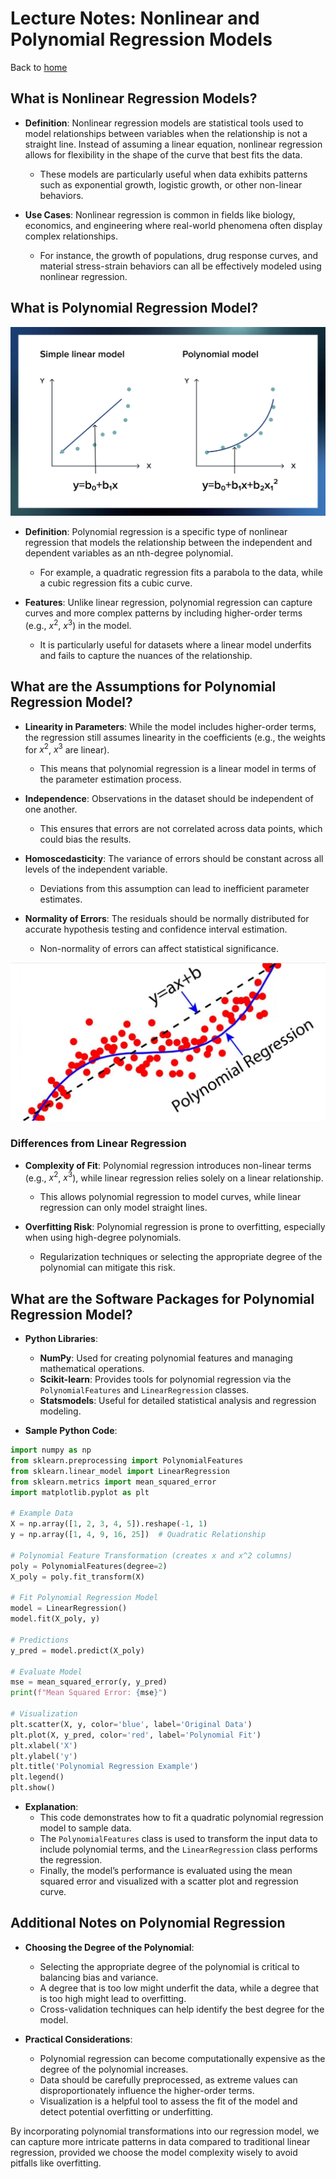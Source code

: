 # Lecture Notes: Nonlinear and Polynomial Regression Models

Back to [home](../README.md)

## What is Nonlinear Regression Models?

- **Definition**: Nonlinear regression models are statistical tools used to model relationships between variables when the relationship is not a straight line. Instead of assuming a linear equation, nonlinear regression allows for flexibility in the shape of the curve that best fits the data.
  - These models are particularly useful when data exhibits patterns such as exponential growth, logistic growth, or other non-linear behaviors.

- **Use Cases**: Nonlinear regression is common in fields like biology, economics, and engineering where real-world phenomena often display complex relationships.
  - For instance, the growth of populations, drug response curves, and material stress-strain behaviors can all be effectively modeled using nonlinear regression.

## What is Polynomial Regression Model?

![graph](../pics/07_beyond_linearity_01.png)

- **Definition**: Polynomial regression is a specific type of nonlinear regression that models the relationship between the independent and dependent variables as an nth-degree polynomial.
  - For example, a quadratic regression fits a parabola to the data, while a cubic regression fits a cubic curve.

- **Features**: Unlike linear regression, polynomial regression can capture curves and more complex patterns by including higher-order terms (e.g., $x^2$, $x^3$) in the model.
  - It is particularly useful for datasets where a linear model underfits and fails to capture the nuances of the relationship.

## What are the Assumptions for Polynomial Regression Model?

- **Linearity in Parameters**: While the model includes higher-order terms, the regression still assumes linearity in the coefficients (e.g., the weights for $x^2$, $x^3$ are linear).
  - This means that polynomial regression is a linear model in terms of the parameter estimation process.

- **Independence**: Observations in the dataset should be independent of one another.
  - This ensures that errors are not correlated across data points, which could bias the results.

- **Homoscedasticity**: The variance of errors should be constant across all levels of the independent variable.
  - Deviations from this assumption can lead to inefficient parameter estimates.

- **Normality of Errors**: The residuals should be normally distributed for accurate hypothesis testing and confidence interval estimation.
  - Non-normality of errors can affect statistical significance.

![graph](../pics/07_beyond_linearity_02.jpg)

### Differences from Linear Regression

- **Complexity of Fit**: Polynomial regression introduces non-linear terms (e.g., $x^2$, $x^3$), while linear regression relies solely on a linear relationship.
  - This allows polynomial regression to model curves, while linear regression can only model straight lines.

- **Overfitting Risk**: Polynomial regression is prone to overfitting, especially when using high-degree polynomials.
  - Regularization techniques or selecting the appropriate degree of the polynomial can mitigate this risk.

## What are the Software Packages for Polynomial Regression Model?

- **Python Libraries**:
  - **NumPy**: Used for creating polynomial features and managing mathematical operations.
  - **Scikit-learn**: Provides tools for polynomial regression via the `PolynomialFeatures` and `LinearRegression` classes.
  - **Statsmodels**: Useful for detailed statistical analysis and regression modeling.

- **Sample Python Code**:

```python
import numpy as np
from sklearn.preprocessing import PolynomialFeatures
from sklearn.linear_model import LinearRegression
from sklearn.metrics import mean_squared_error
import matplotlib.pyplot as plt

# Example Data
X = np.array([1, 2, 3, 4, 5]).reshape(-1, 1)
y = np.array([1, 4, 9, 16, 25])  # Quadratic Relationship

# Polynomial Feature Transformation (creates x and x^2 columns)
poly = PolynomialFeatures(degree=2)
X_poly = poly.fit_transform(X)

# Fit Polynomial Regression Model
model = LinearRegression()
model.fit(X_poly, y)

# Predictions
y_pred = model.predict(X_poly)

# Evaluate Model
mse = mean_squared_error(y, y_pred)
print(f"Mean Squared Error: {mse}")

# Visualization
plt.scatter(X, y, color='blue', label='Original Data')
plt.plot(X, y_pred, color='red', label='Polynomial Fit')
plt.xlabel('X')
plt.ylabel('y')
plt.title('Polynomial Regression Example')
plt.legend()
plt.show()
```

- **Explanation**:
  - This code demonstrates how to fit a quadratic polynomial regression model to sample data.
  - The `PolynomialFeatures` class is used to transform the input data to include polynomial terms, and the `LinearRegression` class performs the regression.
  - Finally, the model’s performance is evaluated using the mean squared error and visualized with a scatter plot and regression curve.

## Additional Notes on Polynomial Regression

- **Choosing the Degree of the Polynomial**:
  - Selecting the appropriate degree of the polynomial is critical to balancing bias and variance.
  - A degree that is too low might underfit the data, while a degree that is too high might lead to overfitting.
  - Cross-validation techniques can help identify the best degree for the model.

- **Practical Considerations**:
  - Polynomial regression can become computationally expensive as the degree of the polynomial increases.
  - Data should be carefully preprocessed, as extreme values can disproportionately influence the higher-order terms.
  - Visualization is a helpful tool to assess the fit of the model and detect potential overfitting or underfitting.

By incorporating polynomial transformations into our regression model, we can capture more intricate patterns in data compared to traditional linear regression, provided we choose the model complexity wisely to avoid pitfalls like overfitting.